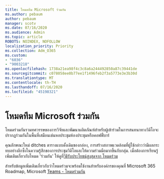 ```yaml
---
title: โหมดทีม Microsoft ร่วมกัน
ms.author: pebaum
author: pebaum
manager: scotv
ms.date: 07/16/2020
ms.audience: Admin
ms.topic: article
ROBOTS: NOINDEX, NOFOLLOW
localization_priority: Priority
ms.collection: Adm_O365
ms.custom:
- "6036"
- "9003218"
ms.openlocfilehash: 1738a21ea98f4c3c8a6a244492850a87c39441de
ms.sourcegitcommit: c078058ee0b77ee1f1496feb2f3a5773e3e3b30d
ms.translationtype: MT
ms.contentlocale: th-TH
ms.lasthandoff: 07/16/2020
ms.locfileid: "45198321"
---
```

# <a name="microsoft-teams-together-mode"></a>โหมดทีม Microsoft ร่วมกัน

โหมดร่วมกันรวมทศวรรษของการวิจัยและพัฒนาผลิตภัณฑ์สําหรับผู้เข้าร่วมในการสนทนาทางวิดีโอจะปรากฏร่วมกันในพื้นที่เสมือนเช่นหอประชุมห้องประชุมหรือคอฟฟี่บาร์ 

คุณลักษณะใหม่ ditches ตารางแบบดั้งเดิมของกล่อง, การสร้างสภาพแวดล้อมที่ผู้ใช้กล่าวว่ามีผลกระทบอย่างลึกซึ้งในความรู้สึกของการประชุมวิดีโอและให้ความร่วมมือมากขึ้นกับกลุ่ม. เมื่อต้องการเรียนรู้เพิ่มเติมเกี่ยวกับโหมด 'ร่วมกัน' ให้ดูที่[วิธีรับประโยชน์สูงสุดจาก โหมดร่วม](https://techcommunity.microsoft.com/t5/microsoft-teams-blog/how-to-get-the-most-from-together-mode/ba-p/1509496)  

สําหรับข้อมูลเพิ่มเติมเกี่ยวกับว่าโหมดร่วมจะพร้อมใช้งานสําหรับองค์กรของคุณที่ Microsoft 365 Roadmap, Microsoft [Teams - โหมดร่วมกัน](https://www.microsoft.com/microsoft-365/roadmap?featureid=65942)